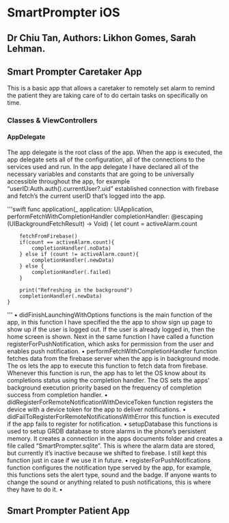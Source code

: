 # SmartPrompter iOS 
## Dr Chiu Tan, Authors: Likhon Gomes, Sarah Lehman.

## Smart Prompter Caretaker App
This is a basic app that allows a caretaker to remotely set alarm to remind the patient they are taking care of to do certain tasks on specifically on time.

### Classes & ViewControllers

#### AppDelegate
The app delegate is the root class of the app. When the app is executed, the app delegate sets all of the configuration, all of the connections to the services used and run. In the app delegate I have declared all of the necessary variables and constants that are going to be universally accessible throughout the app, for example “userID:Auth.auth().currentUser?.uid” established connection with firebase and fetch’s the current userID that’s logged into the app.

'''swift
    func application(_ application: UIApplication,
                     performFetchWithCompletionHandler completionHandler:
                     @escaping (UIBackgroundFetchResult) -> Void) {
        let count = activeAlarm.count
        
        fetchFromFirebase()
        if(count == activeAlarm.count){
            completionHandler(.noData)
        } else if (count != activeAlarm.count){
            completionHandler(.newData)
        } else {
            completionHandler(.failed)
        }
       
        print("Refreshing in the background")
        completionHandler(.newData)
    }
'''
•	didFinishLaunchingWithOptions functions is the main function of the app, in this function I have specified the the app to show sign up page to show up if the user is logged out. If the user is already logged in, then the home screen is shown. Next in the same function I have called a function registerForPushNotification, which asks for permission from the user and enables push notification.
•	performFetchWithCompletionHandler function fetches data from the firebase server when the app is in background mode. The os lets the app to execute this function to fetch data from firebase. Whenever this function is run, the app has to let the OS know about its completions status using the completion handler. The OS sets the apps’ background execution priority based on the frequency of completion success from completion handler.
•	didRegisterForRemoteNotificationWithDeviceToken function registers the device with a device token for the app to deliver notifications.
•	didFailToRegisterForRemoteNotificationsWithError this function is executed if the app fails to register for notification.
•	setupDatabase this functions is used to setup GRDB database to store alarms in the phone’s persistent memory. It creates a connection in the apps documents folder and creates a file called “SmartPrompter.sqlite”. This is where the alarm data are stored, but currently it’s inactive because we shifted to firebase. I still kept this function just in case if we use it in future.
•	registerForPushNotifications function configures the notification type served by the app, for example, this functions sets the alert type, sound and the badge. If anyone wants to change the sound or anything related to push notifications, this is where they have to do it.
•	


## Smart Prompter Patient App

